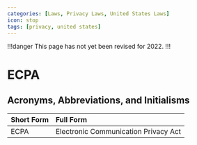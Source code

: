 ```yaml
---
categories: [Laws, Privacy Laws, United States Laws]
icon: stop
tags: [privacy, united states]
---
```


!!!danger
This page has not yet been revised for 2022.
!!!

# ECPA

## Acronyms, Abbreviations, and Initialisms

Short Form | Full Form
:--- | :---
ECPA | Electronic Communication Privacy Act
